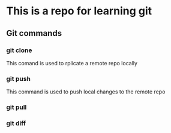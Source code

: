 # This is a repo for learning git
## Git commands
### git clone
This comand is used to rplicate a remote repo locally
### git push
This command is used to push local changes to the remote repo
### git pull 
### git diff
